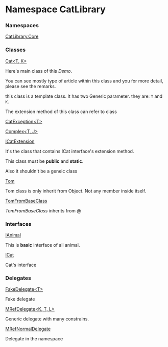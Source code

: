 ﻿# Namespace CatLibrary

### Namespaces

 [CatLibrary.Core](CatLibrary.Core.md)

### Classes

 [Cat<T, K\>](CatLibrary.Cat\-2.md)

<p>Here's main class of this <i>Demo</i>.</p>
<p>You can see mostly type of article within this class and you for more detail, please see the remarks.</p>
<p></p>
<p>this class is a template class. It has two Generic parameter. they are: <code class="typeparamref">T</code> and <code class="typeparamref">K</code>.</p>
<p>The extension method of this class can refer to <xref href="CatLibrary.ICatExtension" data-throw-if-not-resolved="false"></xref> class</p>

 [CatException<T\>](CatLibrary.CatException\-1.md)

 [Complex<T, J\>](CatLibrary.Complex\-2.md)

 [ICatExtension](CatLibrary.ICatExtension.md)

It's the class that contains ICat interface's extension method.
<p>This class must be <b>public</b> and <b>static</b>.</p>
<p>Also it shouldn't be a geneic class</p>

 [Tom](CatLibrary.Tom.md)

Tom class is only inherit from Object. Not any member inside itself.

 [TomFromBaseClass](CatLibrary.TomFromBaseClass.md)

*TomFromBaseClass* inherits from @

### Interfaces

 [IAnimal](CatLibrary.IAnimal.md)

This is <b>basic</b> interface of all animal.

 [ICat](CatLibrary.ICat.md)

Cat's interface

### Delegates

 [FakeDelegate<T\>](CatLibrary.FakeDelegate\-1.md)

Fake delegate

 [MRefDelegate<K, T, L\>](CatLibrary.MRefDelegate\-3.md)

Generic delegate with many constrains.

 [MRefNormalDelegate](CatLibrary.MRefNormalDelegate.md)

Delegate in the namespace

